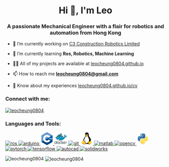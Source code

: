 <h1 align="center">Hi 👋, I'm Leo</h1>
<h3 align="center">A passionate Mechanical Engineer with a flair for robotics and automation from Hong Kong</h3>

- 🔭 I’m currently working on [C3 Construction Robotics Limited](https://www.c3robotics.com.hk)

- 🌱 I’m currently learning **Ros, Robotics, Machine Learning**

- 👨‍💻 All of my projects are available at [leocheung0804.github.io](leocheung0804.github.io)

- 📫 How to reach me **leocheung0804@gmail.com**

- 📄 Know about my experiences [leocheung0804.github.io/cv](leocheung0804.github.io/cv)

<h3 align="left">Connect with me:</h3>
<p align="left">
<a href="https://linkedin.com/in/leocheung0804" target="blank"><img align="center" src="https://raw.githubusercontent.com/rahuldkjain/github-profile-readme-generator/master/src/images/icons/Social/linked-in-alt.svg" alt="leocheung0804" height="30" width="40" /></a>
</p>

<h3 align="left">Languages and Tools:</h3>
<p align="left"> <a href="https://www.ros.org/" target="_blank" rel="noreferrer"> <img src="https://upload.wikimedia.org/wikipedia/commons/b/bb/Ros_logo.svg" alt="ros" width="40" height="40"/> </a><a href="https://www.arduino.cc/" target="_blank" rel="noreferrer"> <img src="https://cdn.worldvectorlogo.com/logos/arduino-1.svg" alt="arduino" width="40" height="40"/> </a> <a href="https://www.w3schools.com/cpp/" target="_blank" rel="noreferrer"> <img src="https://raw.githubusercontent.com/devicons/devicon/master/icons/cplusplus/cplusplus-original.svg" alt="cplusplus" width="40" height="40"/> </a> <a href="https://www.docker.com/" target="_blank" rel="noreferrer"> <img src="https://raw.githubusercontent.com/devicons/devicon/master/icons/docker/docker-original-wordmark.svg" alt="docker" width="40" height="40"/> </a> <a href="https://git-scm.com/" target="_blank" rel="noreferrer"> <img src="https://www.vectorlogo.zone/logos/git-scm/git-scm-icon.svg" alt="git" width="40" height="40"/> </a> <a href="https://www.linux.org/" target="_blank" rel="noreferrer"> <img src="https://raw.githubusercontent.com/devicons/devicon/master/icons/linux/linux-original.svg" alt="linux" width="40" height="40"/> </a> <a href="https://www.mathworks.com/" target="_blank" rel="noreferrer"> <img src="https://upload.wikimedia.org/wikipedia/commons/2/21/Matlab_Logo.png" alt="matlab" width="40" height="40"/> </a> <a href="https://opencv.org/" target="_blank" rel="noreferrer"> <img src="https://www.vectorlogo.zone/logos/opencv/opencv-icon.svg" alt="opencv" width="40" height="40"/> </a> <a href="https://www.python.org" target="_blank" rel="noreferrer"> <img src="https://raw.githubusercontent.com/devicons/devicon/master/icons/python/python-original.svg" alt="python" width="40" height="40"/> </a> <a href="https://pytorch.org/" target="_blank" rel="noreferrer"> <img src="https://www.vectorlogo.zone/logos/pytorch/pytorch-icon.svg" alt="pytorch" width="40" height="40"/> </a> <a href="https://www.tensorflow.org" target="_blank" rel="noreferrer"> <img src="https://www.vectorlogo.zone/logos/tensorflow/tensorflow-icon.svg" alt="tensorflow" width="40" height="40"/> </a><a href="https://web.autocad.com/" target="_blank" rel="noreferrer"> <img src="https://en.m.wikipedia.org/wiki/File:AutoCad_new_logo.svg" alt="autocad" width="40" height="40"/> </a> <a href="https://www.solidworks.com/" target="_blank" rel="noreferrer"> <img src="https://en.wikipedia.org/wiki/File:SolidWorks_Logo.svg" alt="solidworks" width="40" height="40"/> </a></p>

<p><img align="left" src="https://github-readme-stats.vercel.app/api/top-langs?username=leocheung0804&show_icons=true&locale=en&layout=compact" alt="leocheung0804" /></p>

<p>&nbsp;<img align="center" src="https://github-readme-stats.vercel.app/api?username=leocheung0804&show_icons=true&locale=en" alt="leocheung0804" /></p>
